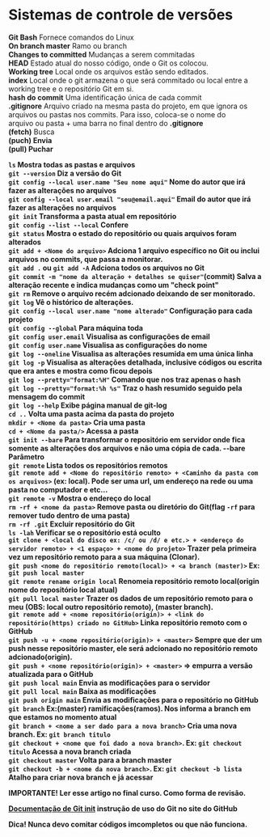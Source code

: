  <h1>Sistemas de controle de versões</h1> 

<b>Git Bash</b> Fornece comandos do Linux<br>
<b>On branch master</b> Ramo ou branch<br>
<b>Changes to committed</b> Mudanças a serem commitadas<br>
<b>HEAD</b> Estado atual do nosso código, onde o Git os colocou.<br>
<b>Working tree</b> Local onde os arquivos estão sendo editados.<br>
<b>index</b> Local onde o git armazena o que será commitado ou local entre a working tree e o repositório Git em si.<br>
<b>hash do commit</b> Uma identificação única de cada commit<br>
<b>.gitignore</b> Arquivo criado na mesma pasta do projeto, em que ignora os arquivos ou pastas nos commits. Para isso, coloca-se o nome do<br> arquivo ou pasta + uma barra no final dentro do <b>.gitignore</b><br>
<b>(fetch)</b> Busca<br>
<b>(puch)<b> Envia<br> 
<b>(pull)</b> Puchar<br>

`ls` Mostra todas as pastas e arquivos<br>
`git --version` Diz a versão do Git<br>
`git config --local user.name "Seu nome aqui"` Nome do autor que irá fazer as alterações no arquivos<br>
`git config --local user.email "seu@email.aqui"` Email do autor que irá fazer as alterações no arquivos<br>
`git init` Transforma a pasta atual em repositório<br>
`git config --list --local` Confere<br> 
`git status` Mostra o estado do repositório ou quais arquivos foram alterados<br>
`git add + <Nome do arquivo>` Adciona 1 arquivo específico no Git ou inclui arquivos no commits, que passa a monitorar.<br>
`git add .` ou `git add -A` Adciona todos os arquivos no Git<br>
`git commit -m "nome da alteração + detalhes se quiser"`(commit) Salva a alteração recente e indica mudanças como um <b>"check point"</b><br>
`git rm` Remove o arquivo recém adcionado deixando de ser monitorado.<br>
`git log` Vê o histórico de alterações.<br>
`git config --local user.name "nome alterado"` Configuração para cada projeto<br>
`git config --global` Para máquina toda<br>
`git config user.email` Visualisa as configurações de email<br>
`git config user.name` Visualisa as configurações do nome<br>
`git log --oneline` Visualisa as alterações resumida em uma única linha<br>
`git log -p` Visualisa as alterações detalhada, inclusive códigos ou escrita que era antes e mostra como ficou depois<br>
`git log --pretty="format:%H"` Comando que nos traz apenas o hash<br>
`git log --pretty="format:%h %s"` Traz o hash resumido seguido pela mensagem do commit<br>
`git log --help` Exibe página manual de git-log<br>
`cd ..` Volta uma pasta acima da pasta do projeto<br>
`mkdir + <Nome da pasta>` Cria uma pasta<br>
`cd + <Nome da pasta/>` Acessa a pasta<br>
`git init --bare` Para transformar o repositório em servidor onde fica somente as alterações dos arquivos e não uma cópia de cada. <b>--bare</b> Parâmetro<br>
`git remote` Lista todos os repositórios remotos<br>
`git remote add + <Nome do repositório remoto> + <Caminho da pasta com os arquivos>` (ex: local). Pode ser uma url, um endereço na rede ou uma pasta no computador e etc...<br>
`git remote -v` Mostra o endereço do local<br>
`rm -rf + <nome da pasta>` Remove pasta ou diretório do Git(flag `-rf` para remover tudo dentro de uma pasta)<br>
`rm -rf .git` Excluir repositório do Git<br>
`ls -lah` Verificar se o repositório está oculto<br>
`git clone + <local do disco ex: /c/ ou /d/ e etc.> + <endereço do servidor remoto> + <1 espaço> + <nome do projeto>` Trazer pela primeira vez um repositório remoto para a sua máquina (Clonar).<br>
`git push <nome do repositório remoto(local)> + <a branch (master)>` Ex: `git push local master`<br>
`git remote rename origin local` Renomeia repositório remoto local(<b>origin</b> nome do repositório local atual)<br>
`git pull local master` Trazer os dados de um repositório remoto para o meu (OBS: <b>local</b> outro repositório remoto), (<b>master<b> branch).<br>
`git remote add + <nome repositório(origin)> + <link do repositório(https) criado no GitHub>` Linka repositório remoto com o <b>GitHub</b><br>
`git push -u + <nome repositório(origin)> + <master>` Sempre que der um <b>push</b> nesse repositório <b>master</b>, ele será adcionado no repositório remoto adcionado(origin).<br>
`git push + <nome repositório(origin)> + <master>` => empurra a versão atualizada para o GitHub<br>
`git push local main` Envia as modificações para o servidor<br>
`git pull local main` Baixa as modificações<br>
`git push origin main` Envia as modificações para o repositório no <b>GitHub<b><br>
`git branch` Ex:(master) ramificações(ramos). Nos informa a branch em que estamos no momento atual<br>
`git branch + <nome a ser dado para a nova branch>` Cria uma nova branch. Ex: `git branch titulo`<br>
`git checkout + <nome que foi dado a nova branch>`. Ex: `git checkout titulo` Acessa a nova branch criada<br>
`git checkout master` Volta para a branch master<br>
`git checkout -b + <nome da nova branch>`. Ex: `git checkout -b lista` Atalho para criar nova branch e já acessar<br>

<b>IMPORTANTE! Ler esse artigo no final curso. Como forma de revisão.</b><br>

<a href="https://training.github.com/downloads/pt_BR/github-git-cheat-sheet/"><b>Documentação de Git init</b></a> <b>instrução de uso do Git no site do GitHub</b><br>

<b>Dica! Nunca devo comitar códigos imcompletos ou que não funciona.</b><br>